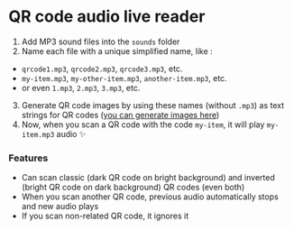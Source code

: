 # QR code audio live reader

1. Add MP3 sound files into the `sounds` folder
2. Name each file with a unique simplified name, like :
- `qrcode1.mp3`, `qrcode2.mp3`, `qrcode3.mp3`, etc.
- `my-item.mp3`, `my-other-item.mp3`, `another-item.mp3`, etc.
- or even `1.mp3`, `2.mp3`, `3.mp3`, etc.
3. Generate QR code images by using these names (without `.mp3`) as text strings for QR codes ([you can generate images here](https://www.nayuki.io/page/qr-code-generator-library))
4. Now, when you scan a QR code with the code `my-item`, it will play `my-item.mp3` audio ✨

### Features
- Can scan classic (dark QR code on bright background) and inverted (bright QR code on dark background) QR codes (even both)
- When you scan another QR code, previous audio automatically stops and new audio plays
- If you scan non-related QR code, it ignores it
